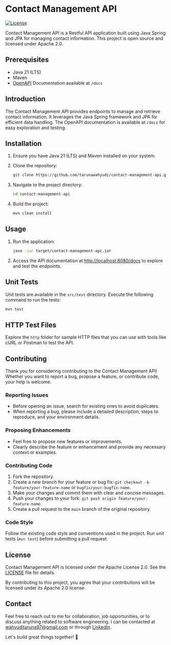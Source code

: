 # Contact Management API

[![License](https://img.shields.io/badge/license-Apache%202.0-blue.svg)](https://opensource.org/licenses/Apache-2.0)

Contact Management API is a Restful API application built using Java Spring and JPA for managing contact information. This project is open source and licensed under Apache 2.0.

## Prerequisites

- Java 21 (LTS)
- Maven
- [OpenAPI](https://swagger.io/specification/) Documentation available at `/docs`

## Introduction

The Contact Management API provides endpoints to manage and retrieve contact information. It leverages the Java Spring framework and JPA for efficient data handling. The OpenAPI documentation is available at `/docs` for easy exploration and testing.

## Installation

1. Ensure you have Java 21 (LTS) and Maven installed on your system.
2. Clone the repository:

    ```bash
    git clone https://github.com/tarunawahyudi/contact-management-api.git
    ```

3. Navigate to the project directory:

    ```bash
    cd contact-management-api
    ```

4. Build the project:

    ```bash
    mvn clean install
    ```

## Usage

1. Run the application:

    ```bash
    java -jar target/contact-management-api.jar
    ```

2. Access the API documentation at [http://localhost:8080/docs](http://localhost:8080/docs) to explore and test the endpoints.

## Unit Tests

Unit tests are available in the `src/test` directory. Execute the following command to run the tests:

```bash
mvn test
```

## HTTP Test Files

Explore the `http` folder for sample HTTP files that you can use with tools like cURL or Postman to test the API.

## Contributing

Thank you for considering contributing to the Contact Management API! Whether you want to report a bug, propose a feature, or contribute code, your help is welcome.

### Reporting Issues

- Before opening an issue, search for existing ones to avoid duplicates.
- When reporting a bug, please include a detailed description, steps to reproduce, and your environment details.

### Proposing Enhancements

- Feel free to propose new features or improvements.
- Clearly describe the feature or enhancement and provide any necessary context or examples.

### Contributing Code

1. Fork the repository.
2. Create a new branch for your feature or bug fix: `git checkout -b feature/your-feature-name` or `bugfix/your-bugfix-name`.
3. Make your changes and commit them with clear and concise messages.
4. Push your changes to your fork: `git push origin feature/your-feature-name`.
5. Create a pull request to the `main` branch of the original repository.

### Code Style

Follow the existing code style and conventions used in the project. Run unit tests (`mvn test`) before submitting a pull request.

## License

Contact Management API is licensed under the Apache License 2.0. See the [LICENSE](LICENSE) file for details.

By contributing to this project, you agree that your contributions will be licensed under its Apache 2.0 license.


## Contact

Feel free to reach out to me for collaboration, job opportunities, or to discuss anything related to software engineering. I can be contacted at [wahyuditaruna97@gmail.com](mailto:wahyuditaruna97@gmail.com) or through [LinkedIn](https://www.linkedin.com/in/taruna-wahyudi-228382175/).

Let's build great things together! 🍺